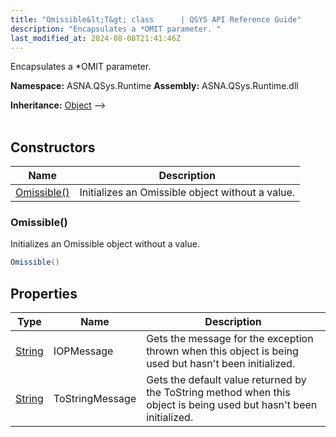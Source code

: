 ```yaml
---
title: "Omissible&lt;T&gt; class      | QSYS API Reference Guide"
description: "Encapsulates a *OMIT parameter. "
last_modified_at: 2024-08-08T21:41:46Z
---
```


Encapsulates a *OMIT parameter.

**Namespace:** ASNA.QSys.Runtime
**Assembly:** ASNA.QSys.Runtime.dll

**Inheritance:** [Object](https://docs.microsoft.com/en-us/dotnet/api/system.object) --> 
<br>
<br>

## Constructors

| Name | Description |
| --- | --- |
| [Omissible()](#omissible) | Initializes an Omissible object without a value.

### Omissible()

Initializes an Omissible object without a value.

```cs
Omissible()
```

## Properties

| Type | Name | Description
| --- | --- | --- 
| [String](https://learn.microsoft.com/en-us/dotnet/api/system.string?view=net-8.0) | IOPMessage | Gets the message for the exception thrown when this object is being used but hasn't been initialized. |
| [String](https://learn.microsoft.com/en-us/dotnet/api/system.string?view=net-8.0) | ToStringMessage | Gets the default value returned by the ToString method when this object is being used but hasn't been initialized. |
